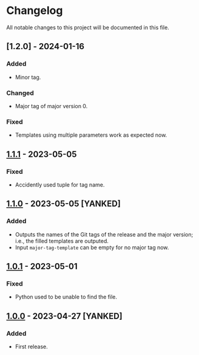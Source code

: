 # Changelog
All notable changes to this project will be documented in this file.

## [1.2.0] - 2024-01-16
### Added
- Minor tag.
### Changed
- Major tag of major version 0.
### Fixed
- Templates using multiple parameters work as expected now.

## [1.1.1] - 2023-05-05
### Fixed
- Accidently used tuple for tag name.

## [1.1.0] - 2023-05-05 [YANKED]
### Added
- Outputs the names of the Git tags of the release and the major version; i.e., the filled templates are outputed.
- Input `major-tag-template` can be empty for no major tag now.

## [1.0.1] - 2023-05-01
### Fixed
- Python used to be unable to find the file.

## [1.0.0] - 2023-04-27 [YANKED]
### Added
- First release.

[1.2.2]: https://github.com/lumynou5/github-release-action/releases/tag/v1.2.0
[1.1.1]: https://github.com/lumynou5/github-release-action/releases/tag/v1.1.1
[1.1.0]: https://github.com/lumynou5/github-release-action/releases/tag/v1.1.0
[1.0.1]: https://github.com/lumynou5/github-release-action/releases/tag/v1.0.1
[1.0.0]: https://github.com/lumynou5/github-release-action/releases/tag/v1.0.0

